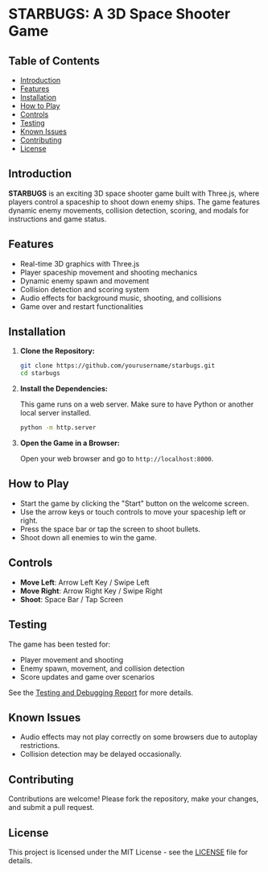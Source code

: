 # STARBUGS: A 3D Space Shooter Game

## Table of Contents

- [Introduction](#introduction)
- [Features](#features)
- [Installation](#installation)
- [How to Play](#how-to-play)
- [Controls](#controls)
- [Testing](#testing)
- [Known Issues](#known-issues)
- [Contributing](#contributing)
- [License](#license)

## Introduction

**STARBUGS** is an exciting 3D space shooter game built with Three.js, where players control a spaceship to shoot down enemy ships. The game features dynamic enemy movements, collision detection, scoring, and modals for instructions and game status.

## Features

- Real-time 3D graphics with Three.js
- Player spaceship movement and shooting mechanics
- Dynamic enemy spawn and movement
- Collision detection and scoring system
- Audio effects for background music, shooting, and collisions
- Game over and restart functionalities

## Installation

1. **Clone the Repository:**

   ```bash
   git clone https://github.com/yourusername/starbugs.git
   cd starbugs
   ```

2. **Install the Dependencies:**

   This game runs on a web server. Make sure to have Python or another local server installed.

   ```bash
   python -m http.server
   ```

3. **Open the Game in a Browser:**

   Open your web browser and go to `http://localhost:8000`.

## How to Play

- Start the game by clicking the "Start" button on the welcome screen.
- Use the arrow keys or touch controls to move your spaceship left or right.
- Press the space bar or tap the screen to shoot bullets.
- Shoot down all enemies to win the game.

## Controls

- **Move Left**: Arrow Left Key / Swipe Left
- **Move Right**: Arrow Right Key / Swipe Right
- **Shoot**: Space Bar / Tap Screen

## Testing

The game has been tested for:
- Player movement and shooting
- Enemy spawn, movement, and collision detection
- Score updates and game over scenarios

See the [Testing and Debugging Report](testing-and-debugging-report) for more details.

## Known Issues

- Audio effects may not play correctly on some browsers due to autoplay restrictions.
- Collision detection may be delayed occasionally.

## Contributing

Contributions are welcome! Please fork the repository, make your changes, and submit a pull request.

## License

This project is licensed under the MIT License - see the [LICENSE](LICENSE) file for details.
```

